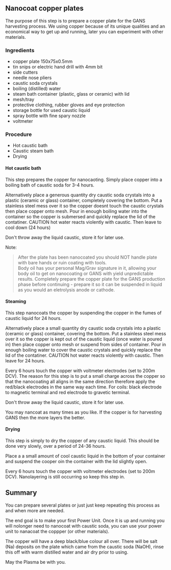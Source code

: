 ## Nanocoat copper plates

The purpose of this step is to prepare a copper plate for the GANS harvesting process.  We using  copper because of its unique qualities and an economical way to get up and running, later you can experiment with other materials.

### Ingredients
  - copper plate 150x75x0.5mm
  - tin snips or electric hand drill with 4mm bit
  - side cutters
  - needle nose pliers
  - caustic soda crystals
  - boiling (distilled) water
  - steam bath container (plastic, glass or ceramic) with lid
  - mesh/tray
  - protective clothing, rubber gloves and eye protection
  - storage bottle for used caustic liquid
  - spray bottle with fine spary nozzle
  - voltmeter


### Procedure
* Hot caustic bath
* Caustic steam bath
* Drying

#### Hot caustic bath
This step prepares the copper for nanocaoting.  Simply place copper into a boiling bath of caustic soda for 3-4 hours.

Alternatively place a generous quantity dry caustic soda crystals into a plastic (ceramic or glass) container, completely covering the bottom.  Put a stainless steel mess over it so the copper doesnt touch the caustic crystals then place copper onto mesh. Pour in enough boiling water into the container so the copper is submersed and quickly replace the lid of the contatiner.  CAUTION hot water reacts violently with caustic.  Then leave to cool down (24 hours)

Don't throw away the liquid caustic, store it for later use.

Note: 
> After the plate has been nanocoated you should NOT handle plate with bare hands or ruin coating with tools.  
> Body oil has your personal Mag/Grav signature in it, allowing your body oil to get on nanocoating or GANS with yield unpredictable results.
> Completely prepare the copper plate for the GANS production phase before continuing - prepare it so it can be suspended in liquid as you would an eletrolysis anode or cathode.

#### Steaming
This step nanocoats the copper by suspending the copper in the fumes of caustic liquid for 24 hours.

Alternatively place a small quantity dry caustic soda crystals into a plastic (ceramic or glass) container, covering the bottom.  Put a stainless steel mess over it so the copper is kept out of the caustic liquid (once water is poured in) then place copper onto mesh or suspend from sides of container.  Pour in enough boiling water to cover the caustic crystals and quickly replace the lid of the contatiner.  CAUTION hot water reacts violently with caustic.  Then leave for 24 hours.

Every 6 hours touch the copper with voltmeter electrodes (set to 200m DCV).  The reason for this step is to put a small charge across the copper so that the nanocoating all aligns in the same direction therefore apply the red/black electrodes in the same way each time.  For coils: black electrode to magnetic terminal and red electrode to gravetic terminal.

Don't throw away the liquid caustic, store it for later use.

You may nancoat as many times as you like.  If the copper is for harvesting GANS then the more layers the better.


#### Drying
This step is simply to dry the copper of any caustic liquid.  This should be done very slowly, over a period of 24-36 hours. 

Place a a small amount of cool caustic liquid in the bottom of your container and suspend the cooper oin the container with the lid slightly open.

Every 6 hours touch the copper with voltmeter electrodes (set to 200m DCV).  Nanolayering is still occurring so keep this step in.

## Summary

You can prepare several plates or just just keep repeating this process as and when more are needed.

The end goal is to make your first Power Unit.  Once it is up and running you will nolonger need to nanocoat with caustic soda, you can use your power unit to nanacoat the coppper (or other materials).

The copper will have a deep black/blue colour all over.  There will be salt (Na) deposits on the plate which came from the caustic soda (NaOH), rinse this off with warm distilled water and air dry prior to using.

May the Plasma be with you.


